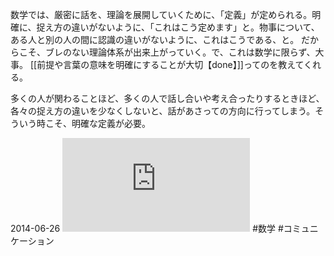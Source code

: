 数学では、厳密に話を、理論を展開していくために、「定義」が定められる。明確に、捉え方の違いがないように、「これはこう定めます」と。物事について、ある人と別の人の間に認識の違いがないように、これはこうである、と。
だからこそ、ブレのない理論体系が出来上がっていく。で、これは数学に限らず、大事。
[[前提や言葉の意味を明確にすることが大切【done】]]ってのを教えてくれる。

多くの人が関わることほど、多くの人で話し合いや考え合ったりするときほど、各々の捉え方の違いを少なくしないと、話があさっての方向に行ってしまう。そういう時こそ、明確な定義が必要。

2014-06-26
![](https://gyazo.com/2cb292e1082991523fd81471b8a51a66.img)
#数学 #コミュニケーション